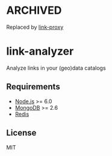 # ARCHIVED

Replaced by [link-proxy](https://github.com/inspireteam/link-proxy)

# link-analyzer
Analyze links in your (geo)data catalogs

## Requirements

* [Node.js](https://nodejs.org) >= 6.0
* [MongoDB](https://www.mongodb.com) >= 2.6
* [Redis](http://redis.io/)

## License

MIT
